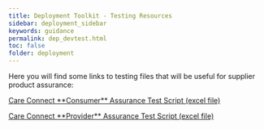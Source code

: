 ```yaml
---
title: Deployment Toolkit - Testing Resources
sidebar: deployment_sidebar
keywords: guidance
permalink: dep_devtest.html
toc: false
folder: deployment
---
```


Here you will find some links to testing files that will be useful for supplier product assurance:
<p>
<a href="_pages/deployment/toolkit/files/Care_Connect_Consumer_Assurance_Test_Scripts.xlsx" download>Care Connect **Consumer** Assurance Test Script (excel file)</a>
<p>
<a href="_pages/deployment/toolkit/files/Care_Connect_Provider_Assurance_Test_Scripts.xlsx" download>Care Connect **Provider** Assurance Test Script (excel file)</a>
